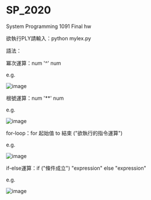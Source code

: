 # SP_2020

System Programming 1091 Final hw

欲執行PLY請輸入：python mylex.py

語法：

冪次運算：num '^' num 

e.g.

![image](https://raw.githubusercontent.com/huikaiwang/SP_2020/main/截圖%202020-12-19%20下午5.38.06.png)

根號運算：num '**' num

e.g.

![image](https://raw.githubusercontent.com/huikaiwang/SP_2020/main/截圖%202020-12-19%20下午5.38.29.png)

for-loop：for 起始值 to 結束 ("欲執行的指令運算") 

e.g.

![image](https://raw.githubusercontent.com/huikaiwang/SP_2020/main/截圖%202020-12-19%20下午5.39.00.png)

if-else運算：if ("條件成立") "expression" else "expression"

e.g.

![image](https://raw.githubusercontent.com/huikaiwang/SP_2020/main/截圖%202020-12-19%20下午5.40.33.png)
